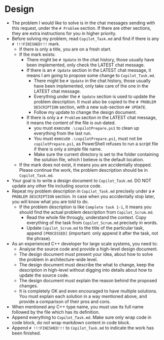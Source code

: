 # Design

- The problem I would like to solve is in the chat messages sending with this request, under the `# Problem` section. If there are other sections, they are extra instructions for you in higher priority.
- Before solving my problem, read `Copilot_Task.md` and find if there is any `# !!!FINISHED!!!` mark.
  - If there is only a title, you are on a fresh start.
  - If the mark exists:
    - There might be `# Update` in the chat history, those usually have been implemented, only check the LATEST chat message.
    - If there is an `# Update` section in the LATEST chat message, it means I am going to propose some change to `Copilot_Task.md`.
      - There might be `# Update` in the chat history, those usually have been implemented, only take care of the one in the LATEST chat message.
      - Everything under the `# Update` section is used to update the problem description. It must also be copied to the `# PROBLEM DESCRIPTION` section, with a new sub-section `## UPDATE`.
      - Follow my update to change the design document.
    - If there is only a `# Problem` section in the LATEST chat message, it means the content of the file is out-dated.
      - you must execute `.\copilotPrepare.ps1` to clean up everything from the last run.
      - You must execute `.\copilotPrepare.ps1`, must not be `copilotPrepare.ps1`, as PowerShell refuses to run a script file if there is only a simple file name.
      - Make sure the current directory is set to the folder containing the solution file, which I believe is the default location.
  - If the mark does not exist, it means you are accidentally stopped. Please continue the work, the problem description should be in `Copilot_Task.md`.
- Your goal is to write a design document to `Copilot_Task.md`. DO NOT update any other file including source code.
- Repeat my problem description in `Copilot_Task.md` precisely under a `# PROBLEM DESCRIPTION` section. In case when you accidentally stop later, you will know what you are told to do.
  - If the problem description is like `Complete task 1-1`, it means you should find the actual problem description from `Copilot_Scrum.md`.
    - Read the whole file througly, understand the context. Copy everything of the task from `Copilot_Scrum.md` precisely in words. 
    - Update `Copilot_Scrum.md` to the title of the particular task, append `[PROCESSED]` (important: only append it after the task, not the phrase).
- As an experienced C++ developer for large scale systems, you need to:
  - Analyse the source code and provide a high-level design document.
  - The design document must present your idea, about how to solve the problem in architecture-wide level.
  - The design document must describe the what to change, keep the description in high-level without digging into details about how to update the source code.
  - The design document must explain the reason behind the proposed changes.
  - It is completely OK and even encouraged to have multiple solutions. You must explain each solution in a way mentioned above, and provide a comparison of their pros and cons.
- When mentioned any C++ type name, you must use its full name followed by the file which has its definition.
- Append everything to `Copilot_Task.md`. Make sure only wrap code in code block, do not wrap markdown content in code block.
- Append `# !!!FINISHED!!!` to `Copilot_Task.md` to indicate the work has been finished.

